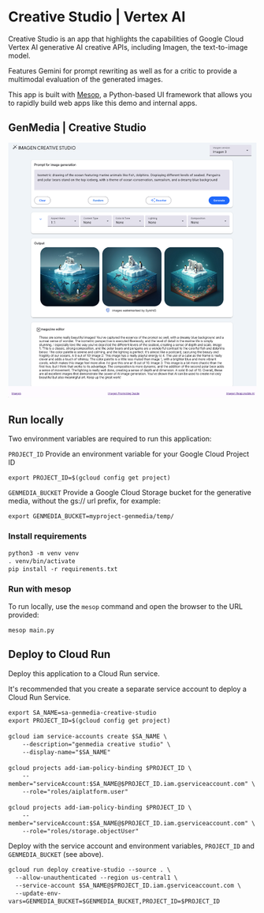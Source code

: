 # Creative Studio | Vertex AI

Creative Studio is an app that highlights the capabilities of Google Cloud Vertex AI generative AI creative APIs, including Imagen, the text-to-image model.

Features Gemini for prompt rewriting as well as for a critic to provide a multimodal evaluation of the generated images. 

This app is built with [Mesop](https://google.github.io/mesop), a Python-based UI framework that allows you to rapidly build web apps like this demo and internal apps.


## GenMedia | Creative Studio

![](./screenshots/creative_studio_02.png)



## Run locally

Two environment variables are required to run this application:

`PROJECT_ID` 
Provide an environment variable for your Google Cloud Project ID

```
export PROJECT_ID=$(gcloud config get project)
```

`GENMEDIA_BUCKET`
Provide a Google Cloud Storage bucket for the generative media, without the gs:// url prefix, for example:

```
export GENMEDIA_BUCKET=myproject-genmedia/temp/
```

### Install requirements

```
python3 -m venv venv
. venv/bin/activate
pip install -r requirements.txt

```


### Run with mesop

To run locally, use the `mesop` command and open the browser to the URL provided:

```
mesop main.py
```


## Deploy to Cloud Run

Deploy this application to a Cloud Run service.

It's recommended that you create a separate service account to deploy a Cloud Run Service.


```
export SA_NAME=sa-genmedia-creative-studio
export PROJECT_ID=$(gcloud config get project)

gcloud iam service-accounts create $SA_NAME \
    --description="genmedia creative studio" \
    --display-name="$SA_NAME"

gcloud projects add-iam-policy-binding $PROJECT_ID \
    --member="serviceAccount:$SA_NAME@$PROJECT_ID.iam.gserviceaccount.com" \
    --role="roles/aiplatform.user"

gcloud projects add-iam-policy-binding $PROJECT_ID \
    --member="serviceAccount:$SA_NAME@$PROJECT_ID.iam.gserviceaccount.com" \
    --role="roles/storage.objectUser"
```

Deploy with the service account and environment variables, `PROJECT_ID` and `GENMEDIA_BUCKET` (see above).

```
gcloud run deploy creative-studio --source . \
  --allow-unauthenticated --region us-central1 \
  --service-account $SA_NAME@$PROJECT_ID.iam.gserviceaccount.com \
  --update-env-vars=GENMEDIA_BUCKET=$GENMEDIA_BUCKET,PROJECT_ID=$PROJECT_ID
```
